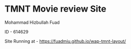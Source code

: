 # TMNT Movie review Site

Mohammad Hizbullah Fuad

ID - 614629

Site Running at - https://fuadmiu.github.io/wap-tmnt-layout/
